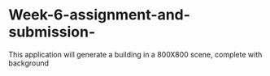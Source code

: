 # Week-6-assignment-and-submission-
This application will generate a building in a 800X800 scene, complete with background
